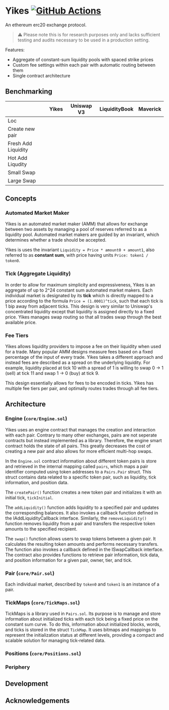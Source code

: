 # Yikes [![GitHub Actions][gha-badge]][gha]

[gha]: https://github.com/kyscott18/ilrta/actions
[gha-badge]: https://github.com/kyscott18/ilrta/actions/workflows/main.yml/badge.svg

An ethereum erc20 exchange protocol.

> ⚠️ Please note this is for research purposes only and lacks sufficient testing and audits necessary to be used in a production setting.

Features:

- Aggregate of constant-sum liquidity pools with spaced strike prices
- Custom fee settings within each pair with automatic routing between them
- Single contract architecture

## Benchmarking

|                   |Yikes   |Uniswap V3|LiquidityBook|Maverick|
|-------------------|--------|----------|-------------|--------|
|Loc                |        |          |             |        |
|Create new pair    |        |          |             |        |
|Fresh Add Liquidity|        |          |             |        |
|Hot Add Liqudity   |        |          |             |        |
|Small Swap         |        |          |             |        |
|Large Swap         |        |          |             |        |

## Concepts

### Automated Market Maker

Yikes is an automated market maker (AMM) that allows for exchange between two assets by managing a pool of reserves referred to as a liquidity pool. Automated market makers are guided by an invariant, which determines whether a trade should be accepted.

Yikes is uses the invariant `Liquidity = Price * amount0 + amount1`, also referred to as **constant sum**, with price having units `Price: token1 / token0`.

### Tick (Aggregate Liquidity)

In order to allow for maximum simplicity and expressiveness, Yikes is an aggregate of up to 2^24 constant sum automated market makers. Each individual market is designated by its **tick** which is directly mapped to a price according to the formula `Price = (1.0001)^tick`, such that each tick is 1 bip away from adjacent ticks. This design is very similar to Uniswap's concentrated liquidity except that liquidity is assigned directly to a fixed price. Yikes manages swap routing so that all trades swap through the best available price.

### Fee Tiers

Yikes allows liquidity providers to impose a fee on their liquidity when used for a trade. Many popular AMM designs measure fees based on a fixed percentage of the input of every trade. Yikes takes a different approach and instead fees are described as a spread on the underlying liquidity. For example, liquidity placed at tick 10 with a spread of 1 is willing to swap 0 -> 1 (sell) at tick 11 and swap 1 -> 0 (buy) at tick 9.

This design essentially allows for fees to be encoded in ticks. Yikes has multiple fee tiers per pair, and optimally routes trades through all fee tiers.

## Architecture

### Engine (`core/Engine.sol`)

Yikes uses an engine contract that manages the creation and interaction with each pair. Contrary to many other exchanges, pairs are not seperate contracts but instead implemented as a library. Therefore, the engine smart contract holds the state of all pairs. This greatly decreases the cost of creating a new pair and also allows for more efficient multi-hop swaps.

In the `Engine.sol` contract information about different token pairs is store and retrieved in the internal mapping called `pairs`, which maps a pair identifier computed using token addresses to a `Pairs.Pair` struct. This struct contains data related to a specific token pair, such as liquidity, tick information, and position data. 

The `createPair()` function creates a new token pair and initializes it with an initial tick, `tickInitial`. 

The `addLiquidity()` function adds liquidity to a specified pair and updates the corresponding balances. It also invokes a callback function defined in the IAddLiquidityCallback interface. Similarly, the `removeLiquidity()` function removes liquidity from a pair and transfers the respective token amounts to the specified recipient.

The `swap()` function allows users to swap tokens between a given pair. It calculates the resulting token amounts and performs necessary transfers. The function also invokes a callback defined in the ISwapCallback interface. The contract also provides functions to retrieve pair information, tick data, and position information for a given pair, owner, tier, and tick.

### Pair (`core/Pair.sol`)

Each individual market, described by `token0` and `token1` is an instance of a pair.

### TickMaps (`core/TickMaps.sol`)

TickMaps is a library used in `Pairs.sol`. Its purpose is to manage and store information about initialized ticks with each tick being a fixed price on the constant sum curve. To do this, information about initialized blocks, words, and ticks is stored in the struct `TickMap`. It uses bitmaps and mappings to represent the initialization status at different levels, providing a compact and scalable solution for managing tick-related data.

### Positions (`core/Positions.sol`)

### Periphery

## Development

## Acknowledgements
